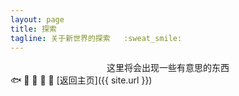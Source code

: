 ```yaml
---
layout: page
title: 探索
tagline: 关于新世界的探索	:sweat_smile:
---
```


<div style="text-align:center">这里将会出现一些有意思的东西</div>
🐟 🦜 🦮 🐑 🐀
[返回主页]({{ site.url }})
